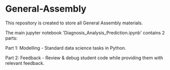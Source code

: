 # General-Assembly

This repository is created to store all General Assembly materials.

The main jupyter notebook 'Diagnosis_Analysis_Prediction.ipynb' contains 2 parts: 

Part 1: Modelling - Standard data science tasks in Python.

Part 2: Feedback - Review & debug student code while providing
them with relevant feedback.
